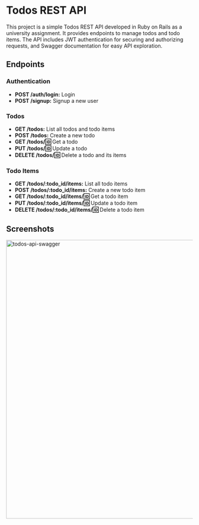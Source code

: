 # Todos REST API

This project is a simple Todos REST API developed in Ruby on Rails as a university assignment. It provides endpoints to manage todos and todo items. The API includes JWT authentication for securing and authorizing requests, and Swagger documentation for easy API exploration.

## Endpoints

### Authentication
- **POST /auth/login:** Login
- **POST /signup:** Signup a new user

### Todos
- **GET /todos:** List all todos and todo items
- **POST /todos:** Create a new todo
- **GET /todos/:id:** Get a todo
- **PUT /todos/:id:** Update a todo
- **DELETE /todos/:id:** Delete a todo and its items

### Todo Items
- **GET /todos/:todo_id/items:** List all todo items
- **POST /todos/:todo_id/items:** Create a new todo item
- **GET /todos/:todo_id/items/:id:** Get a todo item
- **PUT /todos/:todo_id/items/:id:** Update a todo item
- **DELETE /todos/:todo_id/items/:id:** Delete a todo item

## Screenshots

<img width="750" alt="todos-api-swagger" src="https://github.com/anthonyrouss/todos-api-rails/assets/79643636/06ac5f3b-0d6d-4f99-9169-e310a15b880c">
